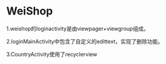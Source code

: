 # WeiShop
  1.weishop的loginactivity是由viewpager+viewgroup组成。
  
  2.loginMainActivity中包含了自定义的edittext，实现了删除功能。
  
  3.CountryActivity使用了recyclerview
